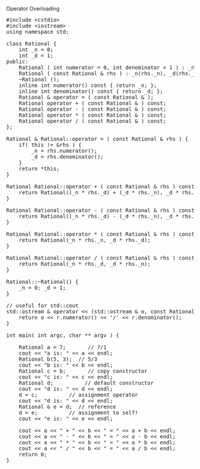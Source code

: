 Operator Overloading

<pre>#include &lt;cstdio&gt;<br />#include &lt;iostream&gt;<br />using namespace std;<br /><br />class Rational {<br />    int _n = 0;<br />    int _d = 1;<br />public:<br />    Rational ( int numerator = 0, int denominator = 1 ) : _n(numerator), _d(denominator) {};<br />    Rational ( const Rational &amp; rhs ) : _n(rhs._n), _d(rhs._d) {}; // copy constructor<br />    ~Rational ();<br />    inline int numerator() const { return _n; };<br />    inline int denominator() const { return _d; };<br />    Rational &amp; operator = ( const Rational &amp; );<br />    Rational operator + ( const Rational &amp; ) const;<br />    Rational operator - ( const Rational &amp; ) const;<br />    Rational operator * ( const Rational &amp; ) const;<br />    Rational operator / ( const Rational &amp; ) const;<br />};<br /><br />Rational &amp; Rational::operator = ( const Rational &amp; rhs ) {<br />    if( this != &amp;rhs ) {<br />        _n = rhs.numerator();<br />        _d = rhs.denominator();<br />    }<br />    return *this;<br />}<br /><br />Rational Rational::operator + ( const Rational &amp; rhs ) const {<br />    return Rational((_n * rhs._d) + (_d * rhs._n), _d * rhs._d);<br />}<br /><br />Rational Rational::operator - ( const Rational &amp; rhs ) const {<br />    return Rational((_n * rhs._d) - (_d * rhs._n), _d * rhs._d);<br />}<br /><br />Rational Rational::operator * ( const Rational &amp; rhs ) const {<br />    return Rational(_n * rhs._n, _d * rhs._d);<br />}<br /><br />Rational Rational::operator / ( const Rational &amp; rhs ) const {<br />    return Rational(_n * rhs._d, _d * rhs._n);<br />}<br /><br />Rational::~Rational() {<br />    _n = 0; _d = 1;<br />}<br /><br />// useful for std::cout<br />std::ostream &amp; operator &lt;&lt; (std::ostream &amp; o, const Rational &amp; r) {<br />    return o &lt;&lt; r.numerator() &lt;&lt; '/' &lt;&lt; r.denominator();<br />}<br /><br />int main( int argc, char ** argv ) {<br />    <br />    Rational a = 7;       // 7/1<br />    cout &lt;&lt; "a is: " &lt;&lt; a &lt;&lt; endl;<br />    Rational b(5, 3);  // 5/3<br />    cout &lt;&lt; "b is: " &lt;&lt; b &lt;&lt; endl;<br />    Rational c = b;       // copy constructor<br />    cout &lt;&lt; "c is: " &lt;&lt; c &lt;&lt; endl;<br />    Rational d;          // default constructor<br />    cout &lt;&lt; "d is: " &lt;&lt; d &lt;&lt; endl;<br />    d = c;          // assignment operator<br />    cout &lt;&lt; "d is: " &lt;&lt; d &lt;&lt; endl;<br />    Rational &amp; e = d;  // reference<br />    d = e;          // assignment to self!<br />    cout &lt;&lt; "e is: " &lt;&lt; e &lt;&lt; endl;<br />    <br />    cout &lt;&lt; a &lt;&lt; " + " &lt;&lt; b &lt;&lt; " = " &lt;&lt; a + b &lt;&lt; endl;<br />    cout &lt;&lt; a &lt;&lt; " - " &lt;&lt; b &lt;&lt; " = " &lt;&lt; a - b &lt;&lt; endl;<br />    cout &lt;&lt; a &lt;&lt; " * " &lt;&lt; b &lt;&lt; " = " &lt;&lt; a * b &lt;&lt; endl;<br />    cout &lt;&lt; a &lt;&lt; " / " &lt;&lt; b &lt;&lt; " = " &lt;&lt; a / b &lt;&lt; endl;<br />    return 0;<br />}</pre>

